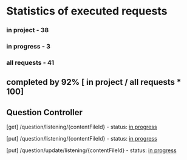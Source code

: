 # Statistics of executed requests

### in project   - 38
### in progress  - 3
### all requests - 41

## completed by 92% [ in project / all requests * 100]

## Question Controller

 [get] /question/listening/{contentFileId} - status: <ins>in progress</ins>
  
 [put] /question/listening/{contentFileId} - status: <ins>in progress</ins>

 [put] /question/update/listening/{contentFileId} - status: <ins>in progress</ins>
